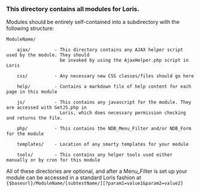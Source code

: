 ### This directory contains all modules for Loris.

Modules should be entirely self-contained into a subdirectory with the following structure:

    ModuleName/

        ajax/         - This directory contains any AJAX helper script used by the module. They should
                        be invoked by using the AjaxHelper.php script in Loris

        css/          - Any necessary new CSS classes/files should go here

        help/         - Contains a markdown file of help content for each page in this module

        js/           - This contains any javascript for the module. They are accessed with GetJS.php in
                        Loris, which does necessary permission checking and returns the file.

        php/          - This contains the NDB_Menu_Filter and/or NDB_Form for the module

        templates/    - Location of any smarty templates for your module

        tools/        - This contains any helper tools used either manually or by cron for this module

All of these directories are optional, and after a Menu_Filter is set up your module can
be accessed in a standard Loris fashion at `{$baseurl}/ModuleName/[subtestName/][?param1=value1&param2=value2]`
